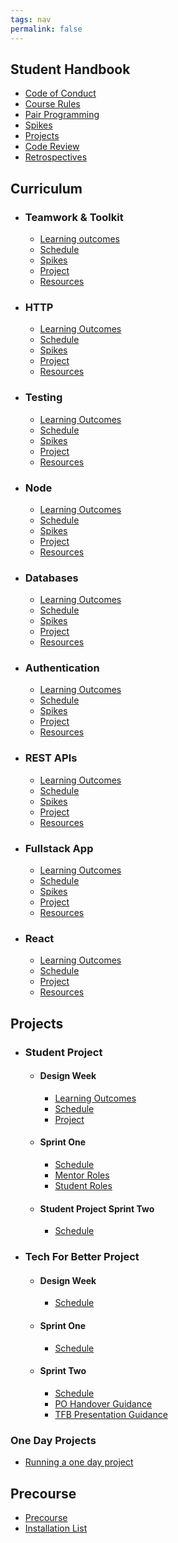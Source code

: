 ```yaml
---
tags: nav
permalink: false
---
```


## Student Handbook

- [Code of Conduct](/handbook/code-of-conduct)
- [Course Rules](/handbook/course-rules)
- [Pair Programming](/handbook/pair-programming)
- [Spikes](/handbook/spikes)
- [Projects](/handbook/projects)
- [Code Review](/handbook/code-review)
- [Retrospectives](/handbook/retrospectives)

## Curriculum

- ### Teamwork & Toolkit
  - [Learning outcomes](/curriculum/teamwork-and-toolkit/learning-outcomes)
  - [Schedule](/curriculum/teamwork-and-toolkit/schedule)
  - [Spikes](/curriculum/teamwork-and-toolkit/spikes)
  - [Project](/curriculum/teamwork-and-toolkit/project)
  - [Resources](/curriculum/teamwork-and-toolkit/resources)
- ### HTTP
  - [Learning Outcomes](/curriculum/http/learning-outcomes)
  - [Schedule](/curriculum/http/schedule)
  - [Spikes](/curriculum/http/spikes)
  - [Project](/curriculum/http/project)
  - [Resources](/curriculum/http/resources)
- ### Testing
  - [Learning Outcomes](/curriculum/testing/learning-outcomes)
  - [Schedule](/curriculum/testing/schedule)
  - [Spikes](/curriculum/testing/spikes)
  - [Project](/curriculum/testing/project)
  - [Resources](/curriculum/testing/resources)
- ### Node
  - [Learning Outcomes](/curriculum/node/learning-outcomes)
  - [Schedule](/curriculum/node/schedule)
  - [Spikes](/curriculum/node/spikes)
  - [Project](/curriculum/node/project)
  - [Resources](/curriculum/node/resources)
- ### Databases
  - [Learning Outcomes](/curriculum/databases/learning-outcomes)
  - [Schedule](/curriculum/databases/schedule)
  - [Spikes](/curriculum/databases/spikes)
  - [Project](/curriculum/databases/project)
  - [Resources](/curriculum/databases/resources)
- ### Authentication
  - [Learning Outcomes](/curriculum/authentication/learning-outcomes)
  - [Schedule](/curriculum/authentication/schedule)
  - [Spikes](/curriculum/authentication/spikes)
  - [Project](/curriculum/authentication/project)
  - [Resources](/curriculum/authentication/resources)
- ### REST APIs
  - [Learning Outcomes](/curriculum/rest-apis/learning-outcomes)
  - [Schedule](/curriculum/rest-apis/schedule)
  - [Spikes](/curriculum/rest-apis/spikes)
  - [Project](/curriculum/rest-apis/project)
  - [Resources](/curriculum/rest-apis/resources)
- ### Fullstack App
  - [Learning Outcomes](/curriculum/fullstack-app/learning-outcomes)
  - [Schedule](/curriculum/fullstack-app/schedule)
  - [Spikes](/curriculum/fullstack-app/spikes)
  - [Project](/curriculum/fullstack-app/project)
  - [Resources](/curriculum/fullstack-app/resources)
- ### React
  - [Learning Outcomes](/curriculum/react/learning-outcomes)
  - [Schedule](/curriculum/react/schedule)
  - [Project](/curriculum/react/project)
  - [Resources](/curriculum/react/resources)

## Projects

- ### Student Project
  - #### Design Week
    - [Learning Outcomes](/projects/design-week/learning-outcomes)
    - [Schedule](/projects/design-week/schedule)
    - [Project](/projects/design-week/project)
  - #### Sprint One
    - [Schedule](/projects/w12-schedule)
    - [Mentor Roles](/projects/mentor-roles)
    - [Student Roles](/projects/student-roles)
  - #### Student Project Sprint Two
    - [Schedule](/projects/w13-schedule)
- ### Tech For Better Project
  - #### Design Week
    - [Schedule](/projects/w14-schedule)
  - #### Sprint One
    - [Schedule](/projects/w15-schedule)
  - #### Sprint Two
    - [Schedule](/projects/w16-schedule)
    - [PO Handover Guidance](/projects/po-handover)
    - [TFB Presentation Guidance](/projects/tfb-presentation)

### One Day Projects

- [Running a one day project](/projects/one-day-projects)

## Precourse

- [Precourse](/precourse/precourse)
- [Installation List](/precourse/installation-list)
